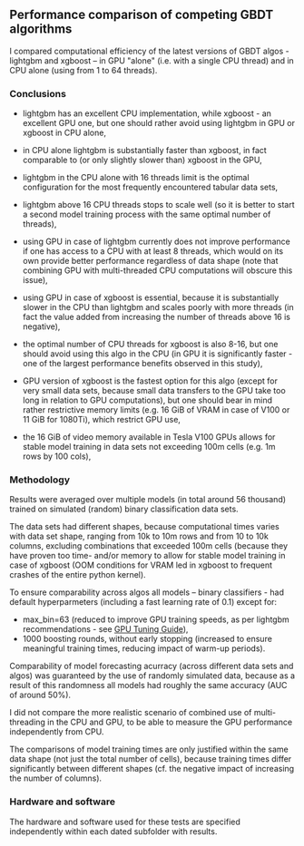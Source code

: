 ## Performance comparison of competing GBDT algorithms

I compared computational efficiency of the latest versions of GBDT algos - lightgbm and xgboost – in GPU "alone" (i.e. with a single CPU thread) and in CPU alone (using from 1 to 64 threads).

### Conclusions

- lightgbm has an excellent CPU implementation, while xgboost - an excellent GPU one, but one should rather avoid using lightgbm in GPU or xgboost in CPU alone,

- in CPU alone lightgbm is substantially faster than xgboost, in fact comparable to (or only slightly slower than) xgboost in the GPU,

- lightgbm in the CPU alone with 16 threads limit is the optimal configuration for the most frequently encountered tabular data sets,

- lightgbm above 16 CPU threads stops to scale well (so it is better to start a second model training process with the same optimal number of threads),

- using GPU in case of lightgbm currently does not improve performance if one has access to a CPU with at least 8 threads, which would on its own provide better performance regardless of data shape (note that combining GPU with multi-threaded CPU computations will obscure this issue),

- using GPU in case of xgboost is essential, because it is substantially slower in the CPU than lightgbm and scales poorly with more threads (in fact the value added from increasing the number of threads above 16 is negative),

- the optimal number of CPU threads for xgboost is also 8-16, but one should avoid using this algo in the CPU (in GPU it is significantly faster - one of the largest performance benefits observed in this study),

- GPU version of xgboost is the fastest option for this algo (except for very small data sets, because small data transfers to the GPU take too long in relation to GPU computations), but one should bear in mind rather restrictive memory limits (e.g. 16 GiB of VRAM in case of V100 or 11 GiB for 1080Ti), which restrict GPU use,

- the 16 GiB of video memory available in Tesla V100 GPUs allows for stable model training in data sets not exceeding 100m cells (e.g. 1m rows by 100 cols),

### Methodology

Results were averaged over multiple models (in total around 56 thousand) trained on simulated (random) binary classification data sets.

The data sets had different shapes, because computational times varies with data set shape, ranging from 10k to 10m rows and from 10 to 10k columns, excluding combinations that exceeded 100m cells (because they have proven too time- and/or memory to allow for stable model training in case of xgboost (OOM conditions for VRAM led in xgboost to frequent crashes of the entire python kernel).

To ensure comparability across algos all models – binary classifiers - had default hyperparmeters (including a fast learning rate of 0.1) except for:
- max_bin=63 (reduced to improve GPU training speeds, as per lightgbm recommendations - see [GPU Tuning Guide](https://lightgbm.readthedocs.io/en/latest/GPU-Performance.html)), 
- 1000 boosting rounds, without early stopping (increased to ensure meaningful training times, reducing impact of warm-up periods).

Comparability of model forecasting acurracy (across different data sets and algos) was guaranteed by the use of randomly simulated data, because as a result of this randomness all models had roughly the same accuracy (AUC of around 50%).

I did not compare the more realistic scenario of combined use of multi-threading in the CPU and GPU, to be able to measure the GPU performance independently from CPU.

The comparisons of model training times are only justified within the same data shape (not just the total number of cells), because training times differ significantly between different shapes (cf. the negative impact of increasing the number of columns).

### Hardware and software
The hardware and software used for these tests are specified independently within each dated subfolder with results.
